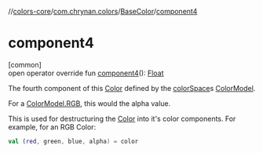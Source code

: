 //[colors-core](../../../index.md)/[com.chrynan.colors](../index.md)/[BaseColor](index.md)/[component4](component4.md)

# component4

[common]\
open operator override fun [component4](component4.md)(): [Float](https://kotlinlang.org/api/latest/jvm/stdlib/kotlin/-float/index.html)

The fourth component of this [Color](../-color/index.md) defined by the [colorSpace](color-space.md)s [ColorModel](../../com.chrynan.colors.space/-color-model/index.md).

For a [ColorModel.RGB](../../com.chrynan.colors.space/-color-space/index.md), this would the alpha value.

This is used for destructuring the [Color](../-color/index.md) into it's color components. For example, for an RGB Color:

```kotlin
val (red, green, blue, alpha) = color
```
